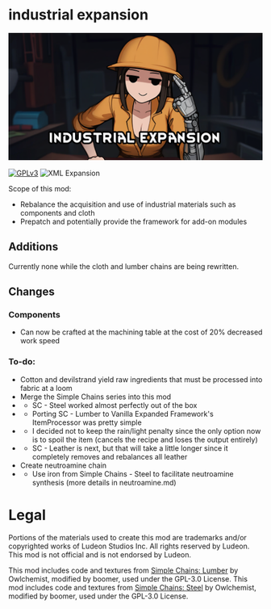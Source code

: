 <!--[![GPLv3][badge-license]](https://www.gnu.org/licenses/gpl-3.0) -->
[badge-license]: https://img.shields.io/badge/License-GPL--3.0-lightgray?style=for-the-badge
<!--![C# Expansion][badge-c-expansion] expansions with C#-->
[badge-c-expansion]: https://img.shields.io/badge/C%23-Expansion-blue?style=for-the-badge
<!--![C# Patches][badge-c-patches] patch mods with C#-->
[badge-c-patches]: https://img.shields.io/badge/C%23-Patches-green?style=for-the-badge
<!--![XML Expansion][badge-xml-expansion] XML-only expansions-->
[badge-xml-expansion]: https://img.shields.io/badge/XML-Expansion-blue?style=for-the-badge
<!--![XML Patches][badge-xml-patches] XML-only patch mods-->
[badge-xml-patches]: https://img.shields.io/badge/XML-Patches-green?style=for-the-badge
<!--![Supports Royalty][badge-dlc-royalty] supports Royalty DLC-->
[badge-dlc-royalty]: https://img.shields.io/badge/DLC-Royalty-gold?style=for-the-badge
<!--![Supports Ideology][badge-dlc-ideology] supports Ideology DLC-->
[badge-dlc-ideology]: https://img.shields.io/badge/DLC-Ideology-indianred?style=for-the-badge
<!--![Supports Biotech][badge-dlc-biotech] supports Biotech DLC-->
[badge-dlc-biotech]: https://img.shields.io/badge/DLC-Biotech-mediumturquoise?style=for-the-badge
<!--![Supports Anomaly][badge-dlc-anomaly] supports Anomaly DLC-->
[badge-dlc-anomaly]: https://img.shields.io/badge/DLC-Anomaly-darkseagreen?style=for-the-badge

# industrial expansion
![](About/Preview.png)

[![GPLv3][badge-license]](https://www.gnu.org/licenses/gpl-3.0) ![XML Expansion][badge-xml-expansion]

Scope of this mod:
- Rebalance the acquisition and use of industrial materials such as components and cloth
- Prepatch and potentially provide the framework for add-on modules

## Additions
Currently none while the cloth and lumber chains are being rewritten.

## Changes
### Components
- Can now be crafted at the machining table at the cost of 20% decreased work speed

### To-do:
- Cotton and devilstrand yield raw ingredients that must be processed into fabric at a loom
- Merge the Simple Chains series into this mod
- - SC - Steel worked almost perfectly out of the box
- - Porting SC - Lumber to Vanilla Expanded Framework's ItemProcessor was pretty simple
- - I decided not to keep the rain/light penalty since the only option now is to spoil the item (cancels the recipe and loses the output entirely)
- - SC - Leather is next, but that will take a little longer since it completely removes and rebalances all leather
- Create neutroamine chain
- - Use iron from Simple Chains - Steel to facilitate neutroamine synthesis (more details in neutroamine.md)

# Legal
Portions of the materials used to create this mod are trademarks and/or copyrighted works of Ludeon Studios Inc. All rights reserved by Ludeon. This mod is not official and is not endorsed by Ludeon.

This mod includes code and textures from [Simple Chains: Lumber](https://github.com/Owlchemist/simple-chains-lumber) by Owlchemist, modified by boomer, used under the GPL-3.0 License.
This mod includes code and textures from [Simple Chains: Steel](https://github.com/Owlchemist/simple-chains-steel) by Owlchemist, modified by boomer, used under the GPL-3.0 License.